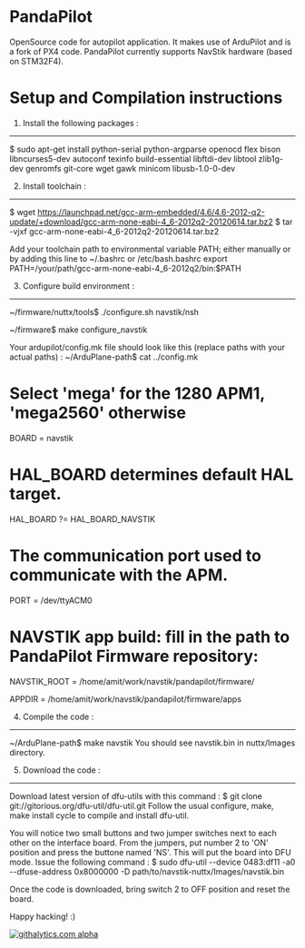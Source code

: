 PandaPilot
==========

OpenSource code for autopilot application. It makes use of ArduPilot and is a fork of PX4 code. PandaPilot currently supports NavStik hardware (based on STM32F4).


Setup and Compilation instructions
==================================

1. Install the following packages :
-----------------------------------
$ sudo apt-get install python-serial python-argparse openocd flex bison libncurses5-dev autoconf texinfo build-essential libftdi-dev libtool zlib1g-dev genromfs git-core wget gawk minicom libusb-1.0-0-dev


2. Install toolchain :
----------------------
$ wget https://launchpad.net/gcc-arm-embedded/4.6/4.6-2012-q2-update/+download/gcc-arm-none-eabi-4_6-2012q2-20120614.tar.bz2
$ tar -vjxf gcc-arm-none-eabi-4_6-2012q2-20120614.tar.bz2

Add your toolchain path to environmental variable PATH; either manually or by adding this line to ~/.bashrc or /etc/bash.bashrc
export PATH=/your/path/gcc-arm-none-eabi-4_6-2012q2/bin:\$PATH


3. Configure build environment :
--------------------------------

~/firmware/nuttx/tools$ ./configure.sh navstik/nsh

~/firmware$ make configure_navstik

Your ardupilot/config.mk file should look like this (replace paths with your actual paths) :
~/ArduPlane-path$ cat ../config.mk

# Select 'mega' for the 1280 APM1, 'mega2560' otherwise
BOARD = navstik

# HAL_BOARD determines default HAL target.
HAL_BOARD ?= HAL_BOARD_NAVSTIK

# The communication port used to communicate with the APM.
PORT = /dev/ttyACM0

# NAVSTIK app build: fill in the path to PandaPilot Firmware repository:
NAVSTIK_ROOT = /home/amit/work/navstik/pandapilot/firmware/

APPDIR = /home/amit/work/navstik/pandapilot/firmware/apps


4. Compile the code :
---------------------
~/ArduPlane-path$ make navstik
You should see navstik.bin in nuttx/Images directory.


5. Download the code :
----------------------
Download latest version of dfu-utils with this command : 
$ git clone git://gitorious.org/dfu-util/dfu-util.git
Follow the usual configure, make, make install cycle to compile and install dfu-util.

You will notice two small buttons and two jumper switches next to each other on the interface board.
From the jumpers, put number 2 to 'ON' position and press the buttone named 'NS'. This will put the board into DFU mode.
Issue the following command : 
$ sudo dfu-util --device 0483:df11 -a0 --dfuse-address 0x8000000 -D path/to/navstik-nuttx/Images/navstik.bin

Once the code is downloaded, bring switch 2 to OFF position and reset the board.

Happy hacking! :)

[![githalytics.com alpha](https://cruel-carlota.pagodabox.com/3491608aa7e8d99999785bf74fa3b1a5 "githalytics.com")](http://githalytics.com/navstik/pandapilot)
